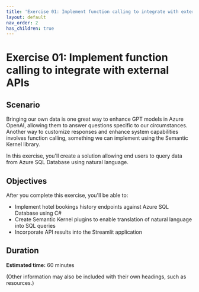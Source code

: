 ```yaml
---
title: 'Exercise 01: Implement function calling to integrate with external APIs'
layout: default
nav_order: 2
has_children: true
---
```


# Exercise 01: Implement function calling to integrate with external APIs

## Scenario

Bringing our own data is one great way to enhance GPT models in Azure OpenAI, allowing them to answer questions specific to our circumstances. Another way to customize responses and enhance system capabilities involves function calling, something we can implement using the Semantic Kernel library. 

In this exercise, you'll create a solution allowing end users to query data from Azure SQL Database using natural language.

## Objectives

After you complete this exercise, you'll be able to:

 - Implement hotel bookings history endpoints against Azure SQL Database using C#
 - Create Semantic Kernel plugins to enable translation of natural language into SQL queries
 - Incorporate API results into the Streamlit application
 
## Duration

**Estimated time:** 60 minutes

(Other information may also be included with their own headings, such as resources.)


